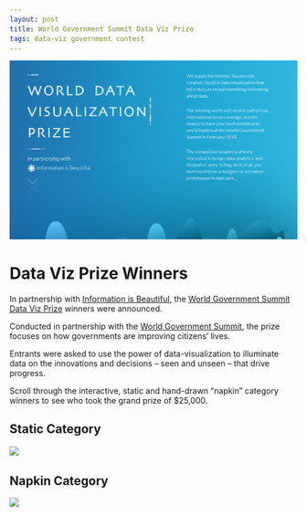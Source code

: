 ```yaml
---
layout: post
title: World Government Summit Data Viz Prize
tags: data-viz government contest
---
```



[![](assets/img/world-data-viz-prize.png)](https://informationisbeautiful.net/2019/winners-of-the-world-data-visualization-prize/)


# Data Viz Prize Winners

In partnership with [Information is Beautiful](https://informationisbeautiful.net/2019/winners-of-the-world-data-visualization-prize/), the [World Government Summit Data Viz Prize](https://wdvp.worldgovernmentsummit.org/) winners were announced.  

Conducted in partnership with the [World Government Summit](https://www.worldgovernmentsummit.org/), the prize focuses on how governments are improving citizens’ lives. 

Entrants were asked to use the power of data-visualization to illuminate data on the innovations and decisions – seen and unseen – that drive progress.

Scroll through the interactive, static and hand-drawn “napkin” category winners to see who took the grand prize of $25,000.

## Static Category

![](assets/img/static-runnerup.png)

## Napkin Category

![](assets/img/napkin-runner-up.png)
